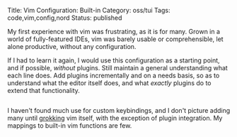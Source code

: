 Title: Vim Configuration: Built-in 
Category: oss/tui
Tags: code,vim,config,nord
Status: published

My first experience with vim was frustrating, as it is for many. Grown in a world of fully-featured IDEs, vim was barely usable or comprehensible, let alone productive, without any configuration.

If I had to learn it again, I would use this configuration as a starting point, and if possible, _without_ plugins. Still maintain a general understanding what each line does. Add plugins incrementally and on a needs basis, so as to understand what the editor itself does, and what _exactly_ plugins do to extend that functionality.

<pre><code class="bash" id="config.vim"></code></pre>

I haven't found much use for custom keybindings, and I don't picture adding many until [grokking](http://www.catb.org/jargon/html/G/grok.html) vim itself, with the exception of plugin integration. My mappings to built-in vim functions are few.

<pre><code class="vim" id="mappings.vim"></code></pre>
<script>

    loadFileTextElement(
        {
            elementId: "config.vim",
            fileUrl: "https://raw.githubusercontent.com/rwev/evix/master/.vim/config.vim"
        }
     );
     
    loadFileTextElement(
        {
            elementId: "mappings.vim",
            fileUrl: "https://raw.githubusercontent.com/rwev/evix/master/.vim/mappings.vim"
        }
     );
</script>


